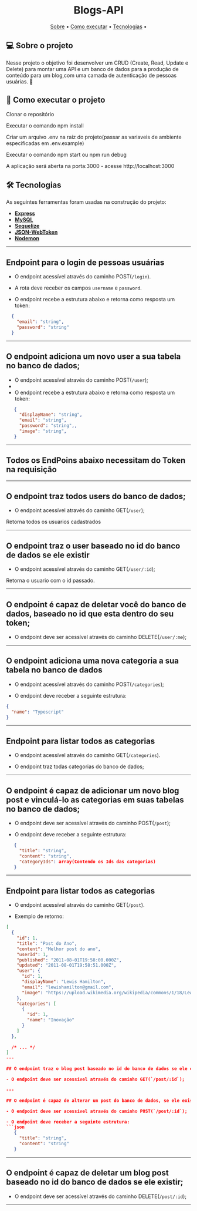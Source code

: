 <h1 align="center">
   Blogs-API
</h1>

<p align="center">
 <a href="#-sobre-o-projeto">Sobre</a> •
 <a href="#-como-executar-o-projeto">Como executar</a> • 
 <a href="#-tecnologias">Tecnologias</a> • 
</p>


## 💻 Sobre o projeto

Nesse projeto o objetivo foi desenvolver um CRUD (Create, Read, Update e Delete) para montar uma API e um banco de dados para a produção de conteúdo para um blog,com uma camada de autenticação de pessoas usuárias.
 🚀

## 🚀 Como executar o projeto

Clonar o repositório

Executar o comando npm install

Criar um arquivo .env na raiz do projeto(passar as variaveis de ambiente especificadas em .env.example)

Executar o comando npm start ou npm run debug

A aplicação será aberta na porta:3000 - acesse http://localhost:3000


## 🛠 Tecnologias

As seguintes ferramentas foram usadas na construção do projeto:

-   **[Express](https://github.com/expressjs/express)**
-   **[MySQL](https://github.com/mysql)**
-   **[Sequelize](https://github.com/sequelize/sequelize)**
-   **[JSON-WebToken](https://github.com/auth0/node-jsonwebtoken)**
-   **[Nodemon](https://github.com/remy/nodemon)**

---

## Endpoint para o login de pessoas usuárias

- O endpoint acessível através do caminho POST(`/login`).

- A rota deve receber os campos `username` e `password`.

- O endpoint recebe a estrutura abaixo e retorna como resposta um token:
```json
  {
    "email": "string",
    "password": "string"
  }
```

---

## O endpoint adiciona um novo user a sua tabela no banco de dados;

- O endpoint acessível através do caminho POST(`/user`);
- 
- O endpoint recebe a estrutura abaixo e retorna como resposta um token:
```json
   {
     "displayName": "string",
     "email": "string",
     "password": "string",,
     "image": "string",
   }
```

---

## Todos os EndPoins abaixo necessitam do Token na requisição

---

## O endpoint traz todos users do banco de dados;

- O endpoint acessível através do caminho GET(`/user`);

Retorna todos os usuarios cadastrados

---

## O endpoint traz o user baseado no id do banco de dados se ele existir

- O endpoint acessível através do caminho GET(`/user/:id`);

Retorna o usuario com o id passado.

---

## O endpoint é capaz de deletar você do banco de dados, baseado no id que esta dentro do seu token;

- O endpoint deve ser acessível através do caminho DELETE(`/user/:me`);

---

## O endpoint adiciona uma nova categoria a sua tabela no banco de dados

- O endpoint acessível através do caminho POST(`/categories`);

- O endpoint deve receber a seguinte estrutura:
```json
{
  "name": "Typescript"
}
```
---
## Endpoint para listar todos as categorias

- O endpoint acessível através do caminho GET(`/categories`).

- O endpoint traz todas categorias do banco de dados;
---

## O endpoint é capaz de adicionar um novo blog post e vinculá-lo as categorias em suas tabelas no banco de dados;

- O endpoint deve ser acessível através do caminho POST(`/post`);

- O endpoint deve receber a seguinte estrutura:
```json
   {
     "title": "string",
     "content": "string",
     "categoryIds": array(Contendo os Ids das categorias)
   }
   ```
---
## Endpoint para listar todos as categorias

- O endpoint acessível através do caminho GET(`/post`).

- Exemplo de retorno:

```json
[
  {
    "id": 1,
    "title": "Post do Ano",
    "content": "Melhor post do ano",
    "userId": 1,
    "published": "2011-08-01T19:58:00.000Z",
    "updated": "2011-08-01T19:58:51.000Z",
    "user": {
      "id": 1,
      "displayName": "Lewis Hamilton",
      "email": "lewishamilton@gmail.com",
      "image": "https://upload.wikimedia.org/wikipedia/commons/1/18/Lewis_Hamilton_2016_Malaysia_2.jpg"
    },
    "categories": [
      {
        "id": 1,
        "name": "Inovação"
      }
    ]
  },
  
  /* ... */
]
---

## O endpoint traz o blog post baseado no id do banco de dados se ele existir;

- O endpoint deve ser acessível através do caminho GET(`/post/:id`);

---

## O endpoint é capaz de alterar um post do banco de dados, se ele existir;

- O endpoint deve ser acessível através do caminho POST(`/post/:id`);

- O endpoint deve receber a seguinte estrutura:
```json
   {
     "title": "string",
     "content": "string"
   }
   ```
---

## O endpoint é capaz de deletar um blog post baseado no id do banco de dados se ele existir;

- O endpoint deve ser acessível através do caminho DELETE(`/post/:id`);

---




